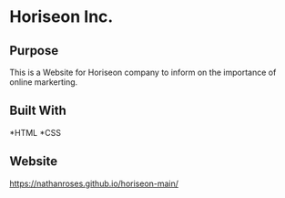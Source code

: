 # Horiseon Inc.

## Purpose
This is a Website for Horiseon company to inform on the importance of online markerting.

## Built With
*HTML
*CSS

## Website
https://nathanroses.github.io/horiseon-main/
